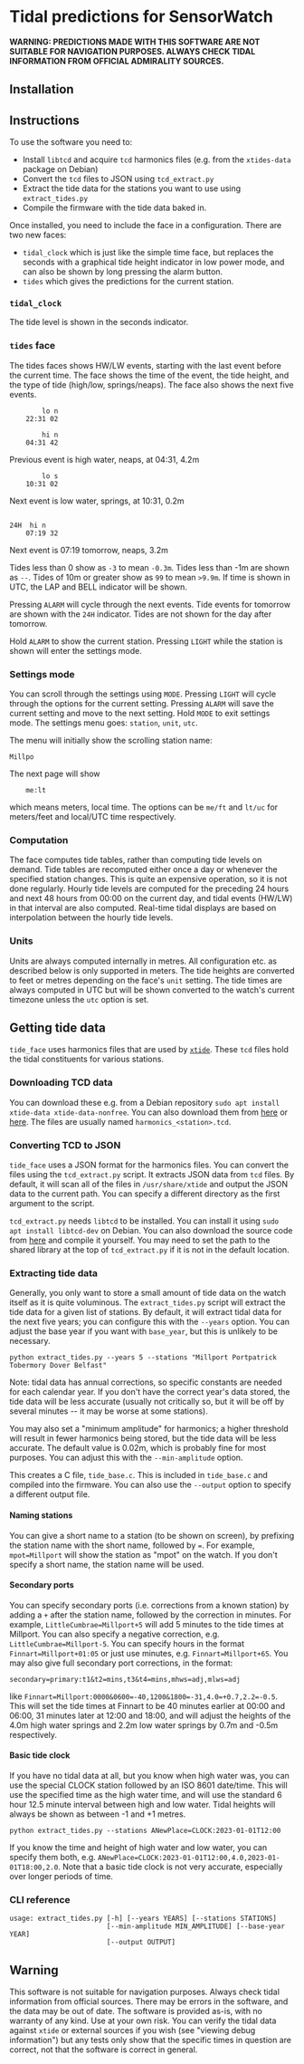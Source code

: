 # Tidal predictions for SensorWatch

**WARNING: PREDICTIONS MADE WITH THIS SOFTWARE ARE NOT SUITABLE FOR NAVIGATION PURPOSES. ALWAYS CHECK TIDAL INFORMATION FROM OFFICIAL ADMIRALITY SOURCES.**

## Installation

## Instructions

To use the software you need to:
* Install `libtcd` and acquire `tcd` harmonics files (e.g. from the `xtides-data` package on Debian)
* Convert the `tcd` files to JSON using `tcd_extract.py`
* Extract the tide data for the stations you want to use using `extract_tides.py`
* Compile the firmware with the tide data baked in.

Once installed, you need to include the face in a configuration. There are two new faces:

* `tidal_clock` which is just like the simple time face, but replaces the seconds with a graphical tide height indicator in low power mode, and can also be shown by long pressing the alarm button.
* `tides` which gives the predictions for the current station.

### `tidal_clock`

The tide level is shown in the seconds indicator.
 


### `tides` face

The tides faces shows HW/LW events, starting with the last event before the current time. The face shows the time of the event, the tide height, and the type of tide (high/low, springs/neaps). The face also shows the next five events. 

```
        lo n 
    22:31 02
```

```
        hi n 
    04:31 42
```
Previous event is high water, neaps, at 04:31, 4.2m

```
        lo s
    10:31 02
```
Next event is low water, springs, at 10:31, 0.2m

```

24H  hi n 
    07:19 32
```

Next event is 07:19 tomorrow, neaps, 3.2m


Tides less than 0 show as `-3` to mean `-0.3m`. Tides less than -1m are shown as `--`. Tides of 10m or greater show as `99` to mean `>9.9m`.
If time is shown in UTC, the LAP and BELL indicator will be shown.

Pressing `ALARM` will cycle through the next events. Tide events for tomorrow are shown with the `24H` indicator. Tides are not shown for the day after tomorrow. 

Hold `ALARM` to show the current station. Pressing `LIGHT` while the station is shown will enter the settings mode.

### Settings mode
You can scroll through the settings using `MODE`. Pressing `LIGHT` will cycle through the options for the current setting. Pressing `ALARM` will save the current setting and move to the next setting. Hold `MODE` to exit settings mode.
 The settings menu goes: `station`, `unit`, `utc`.

The menu will initially show the scrolling station name:
```
Millpo
```

The next page will show
```
    me:lt
```

which means meters, local time. The options can be `me/ft` and `lt/uc` for meters/feet and local/UTC time respectively.


### Computation
The face computes tide tables, rather than computing tide levels on demand. Tide tables are recomputed either once a day or whenever the specified station changes. This is quite an expensive operation, so it is not done regularly. Hourly tide levels are computed for the preceding 24 hours and next 48 hours from 00:00 on the current day, and tidal events (HW/LW) in that interval are also computed. Real-time tidal displays are based on interpolation between the hourly tide levels.

### Units
Units are always computed internally in metres. All configuration etc. as described below is only supported in meters. The tide heights are converted to feet or metres depending on the face's `unit` setting. The tide times are always computed in UTC but will be shown converted to the watch's current timezone unless the `utc` option is set.

## Getting tide data
`tide_face` uses harmonics files that are used by [`xtide`](http://www.flaterco.com/xtide/). These `tcd` files hold the tidal constituents for various stations. 

### Downloading TCD data
You can download these e.g. from a Debian repository `sudo apt install xtide-data xtide-data-nonfree`. You can also download them from [here](http://www.flaterco.com/xtide/files.html#harmonics) or [here](https://tidesandcurrents.noaa.gov/tide_predictions.html). The files are usually named `harmonics_<station>.tcd`.

### Converting TCD to JSON
`tide_face` uses a JSON format for the harmonics files. You can convert the files using the `tcd_extract.py` script. It extracts JSON data from `tcd` files. By default, it will scan all of the files in `/usr/share/xtide` and output the JSON data to the current path. You can specify a different directory as the first argument to the script. 

`tcd_extract.py` needs `libtcd` to be installed. You can install it using `sudo apt install libtcd-dev` on Debian. You can also download the source code from [here](http://www.flaterco.com/xtide/files.html#libtcd) and compile it yourself. You may need to set the path to the shared library at the top of `tcd_extract.py` if it is not in the default location.

### Extracting tide data
Generally, you only want to store a small amount of tide data on the watch itself as it is quite voluminous. The `extract_tides.py` script will extract the tide data for a given list of stations. By default, it will extract tidal data for the next five years; you can configure this with the `--years` option. You can adjust the base year if you want with `base_year`, but this is unlikely to be necessary.

```
python extract_tides.py --years 5 --stations "Millport Portpatrick Tobermory Dover Belfast"
```

Note: tidal data has annual corrections, so specific constants are needed for each calendar year. If you don't have the correct year's data stored, the tide data will be less accurate (usually not critically so, but it will be off by several minutes -- it may be worse at some stations).

You may also set a "minimum amplitude" for harmonics; a higher threshold will result in fewer harmonics being stored, but the tide data will be less accurate. The default value is 0.02m, which is probably fine for most purposes. You can adjust this with the `--min-amplitude` option.

This creates a C file, `tide_base.c`. This is included in `tide_base.c` and compiled into the firmware. You can also use the `--output` option to specify a different output file. 

#### Naming stations
You can give a short name to a station (to be shown on screen), by prefixing the station name with the short name, followed by `=`. For example, `mpot=Millport` will show the station as "mpot" on the watch. If you don't specify a short name, the station name will be used.

#### Secondary ports
You can specify secondary ports (i.e. corrections from a known station) by adding a `+` after the station name, followed by the correction in minutes. For example, `LittleCumbrae=Millport+5` will add 5 minutes to the tide times at Millport. You can also specify a negative correction, e.g. `LittleCumbrae=Millport-5`. You can specify hours in the format `Finnart=Millport+01:05` or just use minutes, e.g. `Finnart=Millport+65`. You may also give full secondary port corrections, in the format:

```
secondary=primary:t1&t2=mins,t3&t4=mins,mhws=adj,mlws=adj
```

like `Finnart=Millport:0000&0600=-40,1200&1800=-31,4.0=+0.7,2.2=-0.5`. This will set the tide times at Finnart to be 40 minutes earlier at 00:00 and 06:00, 31 minutes later at 12:00 and 18:00, and will adjust the heights of the 4.0m high water springs and 2.2m low water springs by 0.7m and -0.5m respectively. 

#### Basic tide clock
If you have no tidal data at all, but you know when high water was, you can use the special CLOCK station followed by an ISO 8601 date/time. This will use the specified time as the high water time, and will use the standard 6 hour 12.5 minute interval between high and low water. Tidal heights will always be shown as between -1 and +1 metres. 

```
python extract_tides.py --stations ANewPlace=CLOCK:2023-01-01T12:00
```

If you know the time and height of high water and low water, you can specify them both, e.g. `ANewPlace=CLOCK:2023-01-01T12:00,4.0,2023-01-01T18:00,2.0`. Note that a basic tide clock is not very accurate, especially over longer periods of time.


### CLI reference
```
usage: extract_tides.py [-h] [--years YEARS] [--stations STATIONS]
                        [--min-amplitude MIN_AMPLITUDE] [--base-year YEAR]
                        [--output OUTPUT]
```                

## Warning
This software is not suitable for navigation purposes. Always check tidal information from official sources. There may be errors in the software, and the data may be out of date. The software is provided as-is, with no warranty of any kind. Use at your own risk. You can verify the tidal data against `xtide` or external sources if you wish (see "viewing debug information") but any tests only show that the specific times in question are correct, not that the software is correct in general.